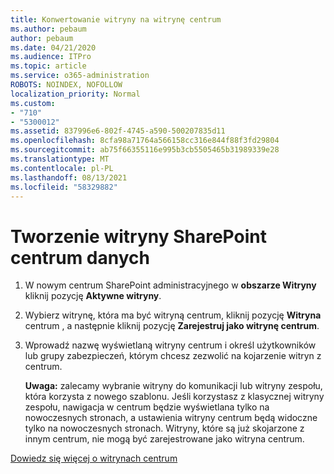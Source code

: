 ```yaml
---
title: Konwertowanie witryny na witrynę centrum
ms.author: pebaum
author: pebaum
ms.date: 04/21/2020
ms.audience: ITPro
ms.topic: article
ms.service: o365-administration
ROBOTS: NOINDEX, NOFOLLOW
localization_priority: Normal
ms.custom:
- "710"
- "5300012"
ms.assetid: 837996e6-802f-4745-a590-500207835d11
ms.openlocfilehash: 8cfa98a71764a566158cc316e844f88f3fd29804
ms.sourcegitcommit: ab75f66355116e995b3cb5505465b31989339e28
ms.translationtype: MT
ms.contentlocale: pl-PL
ms.lasthandoff: 08/13/2021
ms.locfileid: "58329882"
---
```

# <a name="create-a-sharepoint-hub-site"></a>Tworzenie witryny SharePoint centrum danych

1. W nowym centrum SharePoint administracyjnego w **obszarze Witryny** kliknij pozycję **Aktywne witryny**.

2. Wybierz witrynę, która ma być witryną centrum, kliknij pozycję **Witryna** centrum , a następnie kliknij pozycję **Zarejestruj jako witrynę centrum**.

3. Wprowadź nazwę wyświetlaną witryny centrum i określ użytkowników lub grupy zabezpieczeń, którym chcesz zezwolić na kojarzenie witryn z centrum.

    **Uwaga:** zalecamy wybranie witryny do komunikacji lub witryny zespołu, która korzysta z nowego szablonu. Jeśli korzystasz z klasycznej witryny zespołu, nawigacja w centrum będzie wyświetlana tylko na nowoczesnych stronach, a ustawienia witryny centrum będą widoczne tylko na nowoczesnych stronach. Witryny, które są już skojarzone z innym centrum, nie mogą być zarejestrowane jako witryna centrum.
  
[Dowiedz się więcej o witrynach centrum](https://go.microsoft.com/fwlink/?linkid=869149)
  
